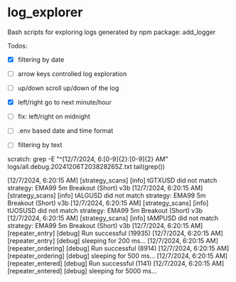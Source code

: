 # log_explorer
Bash scripts for exploring logs generated by npm package: add_logger

Todos:
 * [x] filtering by date
 * [ ] arrow keys controlled log exploration
 * [ ] up/down scroll up/down of the log
 * [x] left/right go to next minute/hour
 * [ ] fix: left/right on midnight
 * [ ] .env based date and time format
 * [ ] filtering by text



scratch:
grep -E "^\[12/7/2024, 6\:[0-9]{2}:[0-9]{2} AM" logs/all.debug.20241206T203828265Z.txt
tail(grep())


[12/7/2024, 6:20:15 AM] [strategy_scans] [info] tGTXUSD did not match strategy: EMA99 5m Breakout (Short) v3b
[12/7/2024, 6:20:15 AM] [strategy_scans] [info] tALGUSD did not match strategy: EMA99 5m Breakout (Short) v3b
[12/7/2024, 6:20:15 AM] [strategy_scans] [info] tUOSUSD did not match strategy: EMA99 5m Breakout (Short) v3b
[12/7/2024, 6:20:15 AM] [strategy_scans] [info] tAMPUSD did not match strategy: EMA99 5m Breakout (Short) v3b
[12/7/2024, 6:20:15 AM] [repeater_entry] [debug] Run successful (19935)
[12/7/2024, 6:20:15 AM] [repeater_entry] [debug] sleeping for 200 ms...
[12/7/2024, 6:20:15 AM] [repeater_ordering] [debug] Run successful (8914)
[12/7/2024, 6:20:15 AM] [repeater_ordering] [debug] sleeping for 500 ms...
[12/7/2024, 6:20:15 AM] [repeater_entered] [debug] Run successful (1141)
[12/7/2024, 6:20:15 AM] [repeater_entered] [debug] sleeping for 5000 ms...
